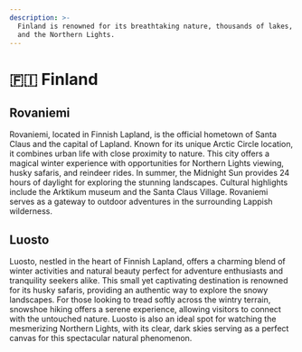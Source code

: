 ```yaml
---
description: >-
  Finland is renowned for its breathtaking nature, thousands of lakes, forests,
  and the Northern Lights.
---
```


# 🇫🇮 Finland

## Rovaniemi

Rovaniemi, located in Finnish Lapland, is the official hometown of Santa Claus and the capital of Lapland. Known for its unique Arctic Circle location, it combines urban life with close proximity to nature. This city offers a magical winter experience with opportunities for Northern Lights viewing, husky safaris, and reindeer rides. In summer, the Midnight Sun provides 24 hours of daylight for exploring the stunning landscapes. Cultural highlights include the Arktikum museum and the Santa Claus Village. Rovaniemi serves as a gateway to outdoor adventures in the surrounding Lappish wilderness.

## Luosto

Luosto, nestled in the heart of Finnish Lapland, offers a charming blend of winter activities and natural beauty perfect for adventure enthusiasts and tranquility seekers alike. This small yet captivating destination is renowned for its husky safaris, providing an authentic way to explore the snowy landscapes. For those looking to tread softly across the wintry terrain, snowshoe hiking offers a serene experience, allowing visitors to connect with the untouched nature. Luosto is also an ideal spot for watching the mesmerizing Northern Lights, with its clear, dark skies serving as a perfect canvas for this spectacular natural phenomenon.
